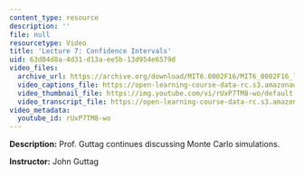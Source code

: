 ```yaml
---
content_type: resource
description: ''
file: null
resourcetype: Video
title: 'Lecture 7: Confidence Intervals'
uid: 63d84d8a-4d31-d13a-ee5b-13d954e6579d
video_files:
  archive_url: https://archive.org/download/MIT6.0002F16/MIT6_0002F16_lec07_300k.mp4
  video_captions_file: https://open-learning-course-data-rc.s3.amazonaws.com/6-0002-introduction-to-computational-thinking-and-data-science-fall-2016/80a64e43656053c7ab6c8a97bedddd4f_rUxP7TM8-wo.vtt
  video_thumbnail_file: https://img.youtube.com/vi/rUxP7TM8-wo/default.jpg
  video_transcript_file: https://open-learning-course-data-rc.s3.amazonaws.com/6-0002-introduction-to-computational-thinking-and-data-science-fall-2016/d909d24a4e993ab66ef7d70f065d4873_rUxP7TM8-wo.pdf
video_metadata:
  youtube_id: rUxP7TM8-wo
---
```


**Description:** Prof. Guttag continues discussing Monte Carlo simulations.

**Instructor:** John Guttag